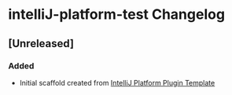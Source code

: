 <!-- Keep a Changelog guide -> https://keepachangelog.com -->

# intelliJ-platform-test Changelog

## [Unreleased]
### Added
- Initial scaffold created from [IntelliJ Platform Plugin Template](https://github.com/JetBrains/intellij-platform-plugin-template)
